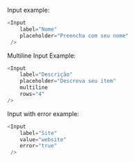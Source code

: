 Input example:

```js padded
<Input
    label="Nome"
    placeholder="Preencha com seu nome"
 />
```

Multiline Input Example:

```js padded
<Input 
    label="Descrição"
    placeholder="Descreva seu item"
    multiline
    rows="4"
/>
```

Input with error example:

```js padded
<Input
    label="Site"
    value="website"
    error="true"
 />
```